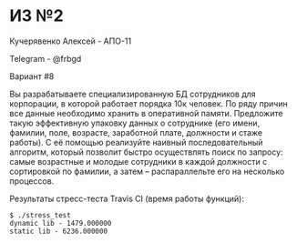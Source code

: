 # ИЗ №2

Кучерявенко Алексей - АПО-11

Telegram - @frbgd

Вариант #8

Вы разрабатываете специализированную БД сотрудников для корпорации, в которой работает порядка 10к человек. По ряду причин все данные необходимо хранить в оперативной памяти. Предложите такую эффективную упаковку данных о сотруднике (его имени, фамилии, поле, возрасте, заработной плате, должности и стаже работы). С её помощью реализуйте наивный последовательный алгоритм, который позволит быстро осуществлять поиск по запросу: самые возрастные и молодые сотрудники в каждой должности с сортировкой по фамилии, а затем – распараллельте его на несколько процессов.


Результаты стресс-теста Travis CI (время работы функций):
```
$ ./stress_test
dynamic lib - 1479.000000
static lib - 6236.000000
```
